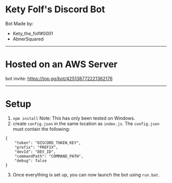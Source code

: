 # Kety Folf's Discord Bot
Bot Made by:
- Kety_the_folf#0001
- AbnerSquared

---

# Hosted on an AWS Server
bot invite: https://top.gg/bot/425138772221362176

---

# Setup
1. `npm install` Note: This has only been tested on Windows.
2. create `config.json` in the same location as `index.js`.
The `config.json` must contain the following:
```
{
    "token": "DISCORD_TOKEN_KEY",
    "prefix": "PREFIX",
    "devId": "DEV_ID",
    "commandPath": "COMMAND_PATH",
    "debug": false
}
```

3. Once everything is set up, you can now launch the bot using `run.bat`.
